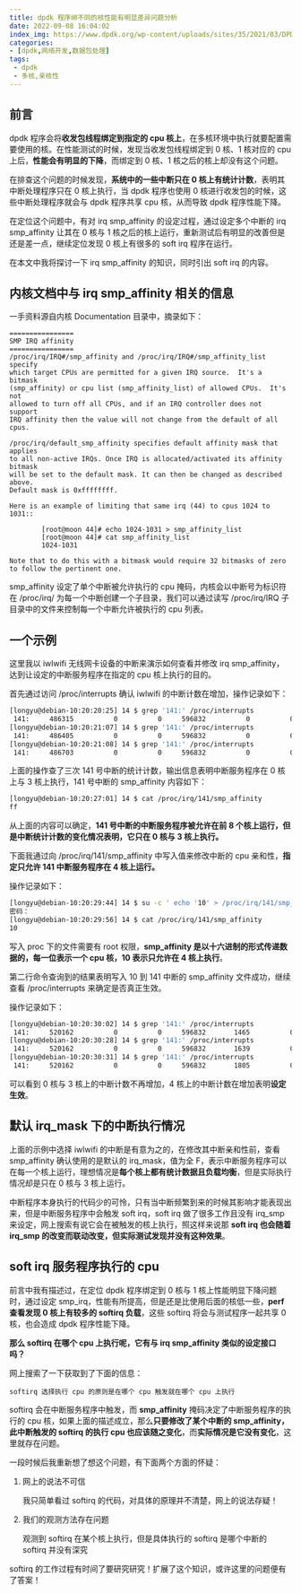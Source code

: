 ```yaml
---
title: dpdk 程序绑不同的核性能有明显差异问题分析
date: 2022-09-08 16:04:02
index_img: https://www.dpdk.org/wp-content/uploads/sites/35/2021/03/DPDK_logo-01-1.svg
categories:
- [dpdk,网络开发,数据包处理]
tags:
 - dpdk
 - 多核,亲核性
---
```


## 前言
dpdk 程序会将**收发包线程绑定到指定的 cpu 核上**，在多核环境中执行就要配置需要使用的核。在性能测试的时候，发现当收发包线程绑定到 0 核、1 核对应的 cpu 上后，**性能会有明显的下降**，而绑定到 0 核、1 核之后的核上却没有这个问题。

在排查这个问题的时候发现，**系统中的一些中断只在 0 核上有统计计数**，表明其中断处理程序只在 0 核上执行，当 dpdk 程序也使用 0 核进行收发包的时候，这些中断处理程序就会与 dpdk 程序共享 cpu 核，从而导致 dpdk 程序性能下降。

在定位这个问题中，有对 irq smp_affinity 的设定过程，通过设定多个中断的 irq smp_affinity 让其在 0 核与 1 核之后的核上运行，重新测试后有明显的改善但是还是差一点，继续定位发现 0 核上有很多的 soft irq 程序在运行。

在本文中我将探讨一下 irq smp_affinity 的知识，同时引出 soft irq 的内容。

## 内核文档中与 irq smp_affinity 相关的信息
一手资料源自内核 Documentation 目录中，摘录如下：

```manual
================
SMP IRQ affinity
================
/proc/irq/IRQ#/smp_affinity and /proc/irq/IRQ#/smp_affinity_list specify
which target CPUs are permitted for a given IRQ source.  It's a bitmask
(smp_affinity) or cpu list (smp_affinity_list) of allowed CPUs.  It's not
allowed to turn off all CPUs, and if an IRQ controller does not support
IRQ affinity then the value will not change from the default of all cpus.

/proc/irq/default_smp_affinity specifies default affinity mask that applies
to all non-active IRQs. Once IRQ is allocated/activated its affinity bitmask
will be set to the default mask. It can then be changed as described above.
Default mask is 0xffffffff.

Here is an example of limiting that same irq (44) to cpus 1024 to 1031::

        [root@moon 44]# echo 1024-1031 > smp_affinity_list
        [root@moon 44]# cat smp_affinity_list
        1024-1031

Note that to do this with a bitmask would require 32 bitmasks of zero
to follow the pertinent one.
```
smp_affinity 设定了单个中断被允许执行的 cpu 掩码，内核会以中断号为标识符在 /proc/irq/ 为每一个中断创建一个子目录，我们可以通过读写 /proc/irq/IRQ 子目录中的文件来控制每一个中断允许被执行的 cpu 列表。

## 一个示例
这里我以 iwlwifi 无线网卡设备的中断来演示如何查看并修改 irq smp_affinity，达到让设定的中断服务程序在指定的 cpu 核上执行的目的。

首先通过访问 /proc/interrupts 确认 iwlwifi 的中断计数在增加，操作记录如下：


```bash
[longyu@debian-10:20:20:25] 14 $ grep '141:' /proc/interrupts
 141:     486315          0          0     596832          0          0          0          0  IR-PCI-MSI 333824-edge      iwlwifi: default queue
[longyu@debian-10:20:21:07] 14 $ grep '141:' /proc/interrupts
 141:     486405          0          0     596832          0          0          0          0  IR-PCI-MSI 333824-edge      iwlwifi: default queue
[longyu@debian-10:20:21:08] 14 $ grep '141:' /proc/interrupts
 141:     486703          0          0     596832          0          0          0          0  IR-PCI-MSI 333824-edge      iwlwifi: default queue
```
上面的操作查了三次 141 号中断的统计计数，输出信息表明中断服务程序在 0 核上与 3 核上执行，141 号中断的 smp_affinity 内容如下：

```bash
[longyu@debian-10:20:27:01] 14 $ cat /proc/irq/141/smp_affinity
ff
```
从上面的内容可以确定，**141 号中断的中断服务程序被允许在前 8 个核上运行，但是中断统计计数的变化情况表明，它只在 0 核与 3 核上执行。**

下面我通过向 /proc/irq/141/smp_affinity 中写入值来修改中断的 cpu 亲和性，**指定只允许 141 中断服务程序在 4 核上运行。**

操作记录如下：
```bash
[longyu@debian-10:20:29:44] 14 $ su -c ' echo '10' > /proc/irq/141/smp_affinity'
密码：
[longyu@debian-10:20:29:56] 14 $ cat /proc/irq/141/smp_affinity
10
```
写入 proc 下的文件需要有 root 权限，**smp_affinity 是以十六进制的形式传递数据的，每一位表示一个 cpu 核，10 表示只允许在 4 核上执行**。

第二行命令查询到的结果表明写入 10 到 141 中断的 smp_affinity 文件成功，继续查看 /proc/interrupts 来确定是否真正生效。

操作记录如下：
```bash
[longyu@debian-10:20:30:02] 14 $ grep '141:' /proc/interrupts
 141:     520162          0          0     596832       1465          0          0          0  IR-PCI-MSI 333824-edge      iwlwifi: default queue
[longyu@debian-10:20:30:28] 14 $ grep '141:' /proc/interrupts
 141:     520162          0          0     596832       1639          0          0          0  IR-PCI-MSI 333824-edge      iwlwifi: default queue
[longyu@debian-10:20:30:31] 14 $ grep '141:' /proc/interrupts
 141:     520162          0          0     596832       1805          0          0          0  IR-PCI-MSI 333824-edge      iwlwifi: default queue
```
可以看到 0 核与 3 核上的中断计数不再增加，4 核上的中断计数在增加表明**设定生效**。

## 默认 irq_mask 下的中断执行情况
上面的示例中选择 iwlwifi 的中断是有意为之的，在修改其中断亲和性前，查看 smp_affinity 确认使用的是默认的 irq_mask，值为全 F，表示中断服务程序可以在每一个核上运行，理想情况是**每个核上都有统计数据且负载均衡**，但是实际执行情况却是只在 0 核与 3 核上运行。

中断程序本身执行的代码少的可怜，只有当中断频繁到来的时候其影响才能表现出来，但是中断服务程序中会触发 soft irq，soft irq 做了很多工作且没有 irq_smp 来设定，网上搜索有说它会在被触发的核上执行，照这样来说那 **soft irq 也会随着 irq_smp 的改变而联动改变，但实际测试发现并没有这种效果**。

## soft irq 服务程序执行的 cpu
前言中我有描述过，在定位 dpdk 程序绑定到 0 核与 1 核上性能明显下降问题时，通过设定 smp_irq，性能有所提高，但是还是比使用后面的核低一些，**perf 查看发现 0 核上有较多的 softirq 负载**，这些 softirq 将会与测试程序一起共享 0 核，也会造成 dpdk 程序性能下降。

**那么 softirq 在哪个 cpu 上执行呢，它有与 irq smp_affinity 类似的设定接口吗？**

网上搜索了一下获取到了下面的信息：

	softirq 选择执行 cpu 的原则是在哪个 cpu 触发就在哪个 cpu 上执行

softirq 会在中断服务程序中触发，而 **smp_affinity** 掩码决定了中断服务程序的执行的 cpu 核，如果上面的描述成立，那么**只要修改了某个中断的 smp_affinity，此中断触发的 softirq 的执行 cpu 也应该随之变化**，而**实际情况是它没有变化**，这里就存在问题。

一段时候后我重新想了想这个问题，有下面两个方面的怀疑：

1. 网上的说法不可信

	我只简单看过 softirq 的代码，对具体的原理并不清楚，网上的说法存疑！

2. 我们的观测方法存在问题

	观测到 softirq 在某个核上执行，但是具体执行的 softirq 是哪个中断的 softirq 并没有深究

softirq 的工作过程有时间了要研究研究！扩展了这个知识，或许这里的问题便有了答案！
